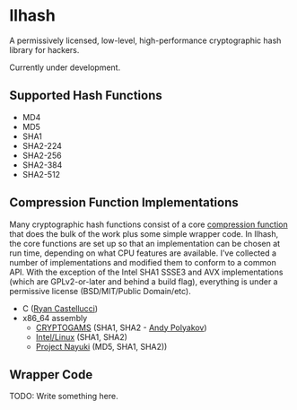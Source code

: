 # llhash
A permissively licensed, low-level, high-performance cryptographic hash
library for hackers.

Currently under development.

## Supported Hash Functions

* MD4
* MD5
* SHA1
* SHA2-224
* SHA2-256
* SHA2-384
* SHA2-512

## Compression Function Implementations

Many cryptographic hash functions consist of a core
[compression function](https://en.wikipedia.org/wiki/One-way_compression_function)
that does the bulk of the work plus some simple wrapper code. In llhash, the
core functions are set up so that an implementation can be chosen at run time,
depending on what CPU features are available. I’ve collected a number of
implementations and modified them to conform to a common API. With the
exception of the Intel SHA1 SSSE3 and AVX implementations (which are
GPLv2-or-later and behind a build flag), everything is under a permissive
license (BSD/MIT/Public Domain/etc).

* C ([Ryan Castellucci](https://github.com/ryancdotorg))
* x86_64 assembly
    * [CRYPTOGAMS](https://github.com/dot-asm/cryptogams)
      (SHA1, SHA2 - [Andy Polyakov](https://github.com/dot-asm))
    * [Intel/Linux](https://github.com/torvalds/linux/tree/v5.12/arch/x86/crypto)
      (SHA1, SHA2)
    * [Project Nayuki](https://www.nayuki.io/category/x86)
      (MD5, SHA1, SHA2))

## Wrapper Code

TODO: Write something here.
